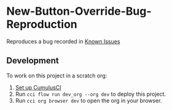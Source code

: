 # New-Button-Override-Bug-Reproduction

Reproduces a bug recorded in [Known Issues](https://help.salesforce.com/s/issue?id=a028c00000gAwnpAAC)

## Development

To work on this project in a scratch org:

1. [Set up CumulusCI](https://cumulusci.readthedocs.io/en/latest/tutorial.html)
2. Run `cci flow run dev_org --org dev` to deploy this project.
3. Run `cci org browser dev` to open the org in your browser.
